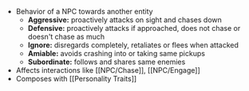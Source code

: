 - Behavior of a NPC towards another entity
	- **Aggressive:** proactively attacks on sight and chases down
	- **Defensive:** proactively attacks if approached, does not chase or doesn't chase as much
	- **Ignore:** disregards completely, retaliates or flees when attacked
	- **Amiable:** avoids crashing into or taking same pickups
	- **Subordinate:** follows and shares same enemies
- Affects interactions like [[NPC/Chase]], [[NPC/Engage]]
- Composes with [[Personality Traits]]